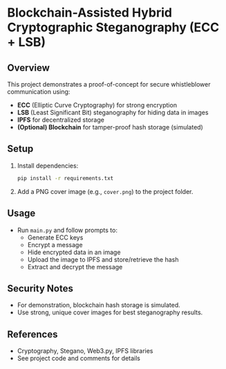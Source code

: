 # Blockchain-Assisted Hybrid Cryptographic Steganography (ECC + LSB)

## Overview
This project demonstrates a proof-of-concept for secure whistleblower communication using:
- **ECC** (Elliptic Curve Cryptography) for strong encryption
- **LSB** (Least Significant Bit) steganography for hiding data in images
- **IPFS** for decentralized storage
- **(Optional) Blockchain** for tamper-proof hash storage (simulated)

## Setup
1. Install dependencies:
   ```bash
   pip install -r requirements.txt
   ```
2. Add a PNG cover image (e.g., `cover.png`) to the project folder.

## Usage
- Run `main.py` and follow prompts to:
  - Generate ECC keys
  - Encrypt a message
  - Hide encrypted data in an image
  - Upload the image to IPFS and store/retrieve the hash
  - Extract and decrypt the message

## Security Notes
- For demonstration, blockchain hash storage is simulated.
- Use strong, unique cover images for best steganography results.

## References
- Cryptography, Stegano, Web3.py, IPFS libraries
- See project code and comments for details
